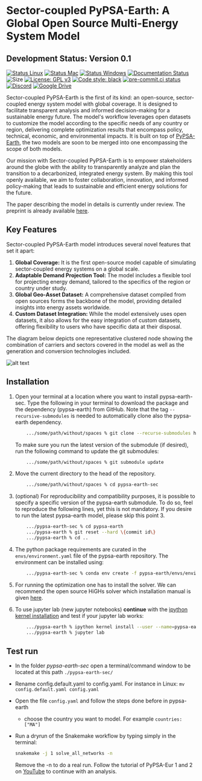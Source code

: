 

# Sector-coupled PyPSA-Earth: A Global Open Source Multi-Energy System Model


## Development Status: Version 0.1

[![Status Linux](https://github.com/pypsa-meets-earth/pypsa-earth-sec/actions/workflows/ci-linux.yaml/badge.svg?branch=main&event=push)](https://github.com/pypsa-meets-earth/pypsa-earth-sec/actions/workflows/ci-linux.yaml)
[![Status Mac](https://github.com/pypsa-meets-earth/pypsa-earth-sec/actions/workflows/ci-mac.yaml/badge.svg?branch=main&event=push)](https://github.com/pypsa-meets-earth/pypsa-earth-sec/actions/workflows/ci-mac.yaml)
[![Status Windows](https://github.com/pypsa-meets-earth/pypsa-earth-sec/actions/workflows/ci-windows.yaml/badge.svg?branch=main&event=push)](https://github.com/pypsa-meets-earth/pypsa-earth-sec/actions/workflows/ci-windows.yaml)
[![Documentation Status](https://readthedocs.org/projects/pypsa-meets-earth/badge/?version=latest)](https://pypsa-meets-earth.readthedocs.io/en/latest/?badge=latest)
![Size](https://img.shields.io/github/repo-size/pypsa-meets-earth/pypsa-earth-sec)
[![License: GPL v3](https://img.shields.io/badge/License-GPLv3-blue.svg)](https://www.gnu.org/licenses/gpl-3.0)
[![Code style: black](https://img.shields.io/badge/code%20style-black-000000.svg)](https://github.com/psf/black)
[![pre-commit.ci status](https://results.pre-commit.ci/badge/github/pypsa-meets-earth/pypsa-earth-sec/main.svg)](https://results.pre-commit.ci/latest/github/pypsa-meets-earth/pypsa-earth-sec/main)
[![Discord](https://img.shields.io/discord/911692131440148490?logo=discord)](https://discord.gg/VHH8TCwn)
[![Google Drive](https://img.shields.io/badge/Google%20Drive-4285F4?style=flat&logo=googledrive&logoColor=white)](https://drive.google.com/drive/folders/1U7fgktbxlaGzWxT2C0-Xv-_ffWCxAKZz)

Sector-coupled PyPSA-Earth is the first of its kind: an open-source, sector-coupled energy system model with global coverage. It is designed to facilitate transparent analysis and informed decision-making for a sustainable energy future.
The model's workflow leverages open datasets to customize the model according to the specific needs of any country or region, delivering complete optimization results that encompass policy, technical, economic, and environmental impacts.
It is built on top of [PyPSA-Earth](https://github.com/pypsa-meets-earth/pypsa-earth), the two models are soon to be merged into one encompassing the scope of both models.

Our mission with Sector-coupled PyPSA-Earth is to empower stakeholders around the globe with the ability to transparently analyze and plan the transition to a decarbonized, integrated energy system.
By making this tool openly available, we aim to foster collaboration, innovation, and informed policy-making that leads to sustainable and efficient energy solutions for the future.

The paper describing the model in details is currently under review. The preprint is already available [here](https://papers.ssrn.com/sol3/papers.cfm?abstract_id=4743242).

## Key Features

Sector-coupled PyPSA-Earth model introduces several novel features that set it apart:

1. **Global Coverage:** It is the first open-source model capable of simulating sector-coupled energy systems on a global scale.
2. **Adaptable Demand Projection Tool:** The model includes a flexible tool for projecting energy demand, tailored to the specifics of the region or country under study.
3. **Global Geo-Asset Dataset:** A comprehensive dataset compiled from open sources forms the backbone of the model, providing detailed insights into energy assets worldwide.
4. **Custom Dataset Integration:** While the model extensively uses open datasets, it also allows for the easy integration of custom datasets, offering flexibility to users who have specific data at their disposal.

The diagram below depicts one representative clustered node showing the combination of carriers and sectors covered in the model as well as the generation and conversion technologies included.

![alt text](https://github.com/pypsa-meets-earth/pypsa-earth-sec/blob/documentation/docs/SCPE.png?raw=true)


## Installation

1. Open your terminal at a location where you want to install pypsa-earth-sec. Type the following in your terminal to download the package and the dependency (pypsa-earth) from GitHub.
   Note that the tag `--recursive-submodules` is needed to automatically clone also the pypsa-earth dependency.

   ```bash
       .../some/path/without/spaces % git clone --recurse-submodules https://github.com/pypsa-meets-earth/pypsa-earth-sec.git
   ```
   To make sure you run the latest version of the submodule (if desired), run the following command to update the git submodules:
   ```bash
       .../some/path/without/spaces % git submodule update
   ```

2. Move the current directory to the head of the repository.
   ```bash
       .../some/path/without/spaces % cd pypsa-earth-sec
   ```

3. (optional) For reproducibility and compatibility purposes, it is possible to specify a specific version of the pypsa-earth submodule.
   To do so, feel to reproduce the following lines, yet this is not mandatory.
   If you desire to run the latest pypsa-earth model, please skip this point 3.

   ```bash
       .../pypsa-earth-sec % cd pypsa-earth
       .../pypsa-earth % git reset --hard \{commit id\}
       .../pypsa-earth % cd ..
   ```

4. The python package requirements are curated in the `envs/environment.yaml` file of the pypsa-earth repository.
   The environment can be installed using:

   ```bash
       .../pypsa-earth-sec % conda env create -f pypsa-earth/envs/environment.yaml
   ```

5. For running the optimization one has to install the solver. We can recommend the open source HiGHs solver which installation manual is given [here](https://github.com/PyPSA/PyPSA/blob/633669d3f940ea256fb0a2313c7a499cbe0122a5/pypsa/linopt.py#L608-L632).

6. To use jupyter lab (new jupyter notebooks) **continue** with the [ipython kernel installation](http://echrislynch.com/2019/02/01/adding-an-environment-to-jupyter-notebooks/) and test if your jupyter lab works:

   ```bash
       .../pypsa-earth % ipython kernel install --user --name=pypsa-earth
       .../pypsa-earth % jupyter lab
   ```

## Test run

- In the folder *pypsa-earth-sec* open a terminal/command window to be located at this path `./pypsa-earth-sec/`
- Rename config.default.yaml to config.yaml. For instance in Linux:
`mv config.default.yaml config.yaml`
- Open the file `config.yaml` and follow the steps done before in pypsa-earth
  - choose the country you want to model. For example
    `countries: ["MA"]`

- Run a dryrun of the Snakemake workflow by typing simply in the terminal:
  ```bash
  snakemake -j 1 solve_all_networks -n
  ```
  Remove the -n to do a real run. Follow the tutorial of PyPSA-Eur 1 and 2 on [YouTube](https://www.youtube.com/watch?v=ty47YU1_eeQ) to continue with an analysis.
